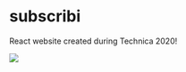 # subscribi

React website created during Technica 2020!

[![](http://img.youtube.com/vi/aIPIbtC2-Mk/0.jpg)](http://www.youtube.com/watch?v=aIPIbtC2-Mk "See Subscribi in action!")
